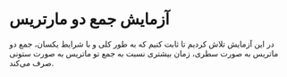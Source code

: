 # آزمایش جمع دو مارتریس
در این آزمایش تلاش کردیم تا ثابت کنیم که به طور کلی و با شرایط یکسان، جمع دو ماتریس به صورت سطری، زمان بیشتری نسبت به جمع تو ماتریس به صورت ستونی صرف می‌کند.
